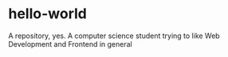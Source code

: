 # hello-world
A repository, yes.
A computer science student trying to like Web Development and Frontend in general
